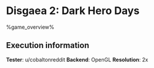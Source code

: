 # Disgaea 2: Dark Hero Days 

%game_overview%

## Execution information

**Tester**: u/cobaltonreddit
**Backend**: OpenGL
**Resolution**: 2x